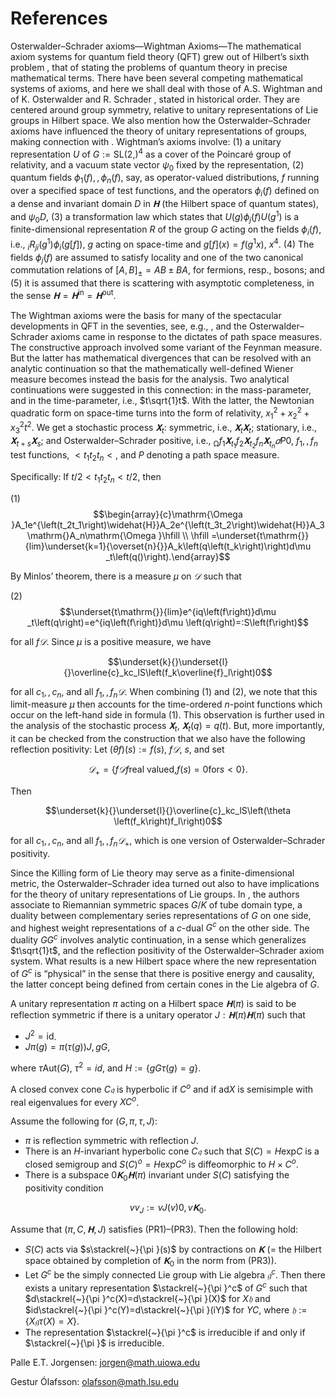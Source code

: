 # References

Osterwalder–Schrader axioms—Wightman Axioms—The mathematical axiom systems for quantum field theory (QFT) grew out of Hilbert’s sixth problem , that of stating the problems of quantum theory in precise mathematical terms. There have been several competing mathematical systems of axioms, and here we shall deal with those of A.S. Wightman  and of K. Osterwalder and R. Schrader , stated in historical order. They are centered around group symmetry, relative to unitary representations of Lie groups in Hilbert space. We also mention how the Osterwalder–Schrader axioms have influenced the theory of unitary representations of groups, making connection with . Wightman’s axioms involve: (1) a unitary representation $`U`$ of $`G:=\mathrm{SL}(2,)^4`$ as a cover of the Poincaré group of relativity, and a vacuum state vector $`\psi _0`$ fixed by the representation, (2) quantum fields $`\phi _1\left(f\right),\mathrm{},\phi _n\left(f\right)`$, say, as operator-valued distributions, $`f`$ running over a specified space of test functions, and the operators $`\phi _i\left(f\right)`$ defined on a dense and invariant domain $`D`$ in $`𝐇`$ (the Hilbert space of quantum states), and $`\psi _0D`$, (3) a transformation law which states that $`U\left(g\right)\phi _j\left(f\right)U\left(g^1\right)`$ is a finite-dimensional representation $`R`$ of the group $`G`$ acting on the fields $`\phi _i\left(f\right)`$, i.e., $`_iR_{ji}\left(g^1\right)\phi _i\left(g\left[f\right]\right)`$, $`g`$ acting on space-time and $`g\left[f\right]\left(x\right)=f\left(g^1x\right)`$, $`x^4`$. (4) The fields $`\phi _j\left(f\right)`$ are assumed to satisfy locality and one of the two canonical commutation relations of $`[A,B]_\pm =AB\pm BA`$, for fermions, resp., bosons; and (5) it is assumed that there is scattering with asymptotic completeness, in the sense $`𝐇=𝐇^{\text{in}}=𝐇^{\text{out}}`$.

The Wightman axioms were the basis for many of the spectacular developments in QFT in the seventies, see, e.g., , and the Osterwalder–Schrader axioms  came in response to the dictates of path space measures. The constructive approach involved some variant of the Feynman measure. But the latter has mathematical divergences that can be resolved with an analytic continuation so that the mathematically well-defined Wiener measure becomes instead the basis for the analysis. Two analytical continuations were suggested in this connection: in the mass-parameter, and in the time-parameter, i.e., $`t\sqrt{1}t`$. With the latter, the Newtonian quadratic form on space-time turns into the form of relativity, $`x_1^2+x_2^2+x_3^2t^2`$. We get a stochastic process $`𝐗_t`$: symmetric, i.e., $`𝐗_t𝐗_t`$; stationary, i.e., $`𝐗_{t+s}𝐗_s`$; and Osterwalder–Schrader positive, i.e., $`_\mathrm{\Omega }f_1𝐗_{t_1}f_2𝐗_{t_2}\mathrm{}f_n𝐗_{t_n}𝑑P0`$, $`f_1,\mathrm{},f_n`$ test functions, $`\mathrm{}<t_1t_2\mathrm{}t_n<\mathrm{}`$, and $`P`$ denoting a path space measure.

Specifically: If $`t/2<t_1t_2\mathrm{}t_n<t/2`$, then

(1) 
$$\begin{array}{c}\mathrm{\Omega }A_1e^{\left(t_2t_1\right)\widehat{H}}A_2e^{\left(t_3t_2\right)\widehat{H}}A_3\mathrm{}A_n\mathrm{\Omega }\hfill \\ \hfill =\underset{t\mathrm{}}{lim}\underset{k=1}{\overset{n}{}}A_k\left(q\left(t_k\right)\right)d\mu _t\left(q()\right).\end{array}$$

By Minlos’ theorem, there is a measure $`\mu `$ on $`𝒟^{}`$ such that

(2) 
$$\underset{t\mathrm{}}{lim}e^{iq\left(f\right)}d\mu _t\left(q\right)=e^{iq\left(f\right)}d\mu \left(q\right)=:S\left(f\right)$$

for all $`f𝒟`$. Since $`\mu `$ is a positive measure, we have

$$\underset{k}{}\underset{l}{}\overline{c}_kc_lS\left(f_k\overline{f}_l\right)0$$

for all $`c_1,\mathrm{},c_n`$, and all $`f_1,\mathrm{},f_n𝒟`$. When combining (1) and (2), we note that this limit-measure $`\mu `$ then accounts for the time-ordered $`n`$-point functions which occur on the left-hand side in formula (1). This observation is further used in the analysis of the stochastic process $`𝐗_t`$, $`𝐗_t\left(q\right)=q\left(t\right)`$. But, more importantly, it can be checked from the construction that we also have the following reflection positivity: Let $`\left(\theta f\right)\left(s\right):=f\left(s\right)`$, $`f𝒟`$, $`s`$, and set

$$𝒟_+=\{f𝒟f\text{real valued,}f\left(s\right)=0\text{for}s<0\}.$$

Then

$$\underset{k}{}\underset{l}{}\overline{c}_kc_lS\left(\theta \left(f_k\right)f_l\right)0$$

for all $`c_1,\mathrm{},c_n`$, and all $`f_1,\mathrm{},f_n𝒟_+`$, which is one version of Osterwalder–Schrader positivity.

Since the Killing form of Lie theory may serve as a finite-dimensional metric, the Osterwalder–Schrader idea  turned out also to have implications for the theory of unitary representations of Lie groups. In , the authors associate to Riemannian symmetric spaces $`G/K`$ of tube domain type, a duality between complementary series representations of $`G`$ on one side, and highest weight representations of a $`c`$-dual $`G^c`$ on the other side. The duality $`GG^c`$ involves analytic continuation, in a sense which generalizes $`t\sqrt{1}t`$, and the reflection positivity of the Osterwalder–Schrader axiom system. What results is a new Hilbert space where the new representation of $`G^c`$ is “physical” in the sense that there is positive energy and causality, the latter concept being defined from certain cones in the Lie algebra of $`G`$.

A unitary representation $`\pi `$ acting on a Hilbert space $`𝐇(\pi )`$ is said to be reflection symmetric if there is a unitary operator $`J:𝐇(\pi )𝐇(\pi )`$ such that

* $`J^2=\text{id}`$.
* $`J\pi (g)=\pi (\tau (g))J,gG`$,

where $`\tau \mathrm{Aut}\left(G\right)`$, $`\tau ^2=id`$, and $`H:=\{gG\tau \left(g\right)=g\}`$.

A closed convex cone $`C𝔮`$ is hyperbolic if $`C^o\mathrm{}`$ and if $`\mathrm{ad}X`$ is semisimple with real eigenvalues for every $`XC^o`$.

Assume the following for $`(G,\pi ,\tau ,J)`$:

* $`\pi `$ is reflection symmetric with reflection $`J`$.
* There is an $`H`$-invariant hyperbolic cone $`C𝔮`$ such that $`S(C)=H\mathrm{exp}C`$ is a closed semigroup and $`S(C)^o=H\mathrm{exp}C^o`$ is diffeomorphic to $`H\times C^o`$.
* There is a subspace $`0𝐊_0𝐇(\pi )`$ invariant under $`S(C)`$ satisfying the positivity condition

$$v\text{}v_J:=v\text{}J(v)0,v𝐊_0.$$

Assume that $`(\pi ,C,𝐇,J)`$ satisfies (PR1)–(PR3). Then the following hold:

* $`S(C)`$ acts via $`s\stackrel{~}{\pi }(s)`$ by contractions on $`𝐊`$ ($`=`$ the Hilbert space obtained by completion of $`𝐊_0`$ in the norm from (PR3)).
* Let $`G^c`$ be the simply connected Lie group with Lie algebra $`𝔤^c`$. Then there exists a unitary representation $`\stackrel{~}{\pi }^c`$ of $`G^c`$ such that $`d\stackrel{~}{\pi }^c(X)=d\stackrel{~}{\pi }(X)`$ for $`X𝔥`$ and $`id\stackrel{~}{\pi }^c(Y)=d\stackrel{~}{\pi }(iY)`$ for $`YC`$, where $`𝔥:=\{X𝔤\tau \left(X\right)=X\}`$.
* The representation $`\stackrel{~}{\pi }^c`$ is irreducible if and only if $`\stackrel{~}{\pi }`$ is irreducible.

Palle E.T. Jorgensen: jorgen@math.uiowa.edu

Gestur Ólafsson: olafsson@math.lsu.edu
